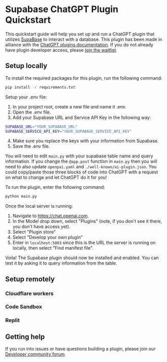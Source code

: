 # Supabase ChatGPT Plugin Quickstart

This quickstart guide will help you set up and run a ChatGPT plugin that utilizes [SupaBase](https://supabase.com/) to interact with a database. This plugin has been made in alliance with the [ChatGPT plugins documentation](https://platform.openai.com/docs/plugins). If you do not already have plugin developer access, please [join the waitlist](https://openai.com/waitlist/plugins).

## Setup locally

To install the required packages for this plugin, run the following command:

```bash
pip install -r requirements.txt
```

Setup your .env file:

1. In your project root, create a new file and name it .env.
2. Open the .env file.
3. Add your Supabase URL and Service API Key in the following way:

```bash
SUPABASE_URL="YOUR_SUPABASE_URL"
SUPABASE_SERVICE_API_KEY="YOUR_SUPABASE_SERVICE_API_KEY"
```
4. Make sure you replace the keys with your information from Supabase.
5. Save the .env file.

You will need to edit ```main.py``` with your supabase table name and query information. If you change the ```@app.post``` function in ```main.py``` then you will need to also update ```openpai.yaml``` and ```./well-known/ai-plugin.json```. You could copy/paste those three blocks of code into ChatGPT with a request on what to change and let ChatGPT do it for you!

To run the plugin, enter the following command:

```bash
python main.py
```

Once the local server is running:

1. Navigate to https://chat.openai.com. 
2. In the Model drop down, select "Plugins" (note, if you don't see it there, you don't have access yet).
3. Select "Plugin store"
4. Select "Develop your own plugin"
5. Enter in `localhost:5003` since this is the URL the server is running on locally, then select "Find manifest file".

Voila! The Supabase plugin should now be installed and enabled. You can test it by asking it to query information from the table.

## Setup remotely

### Cloudflare workers

### Code Sandbox

### Replit

## Getting help

If you run into issues or have questions building a plugin, please join our [Developer community forum](https://community.openai.com/c/chat-plugins/20).
